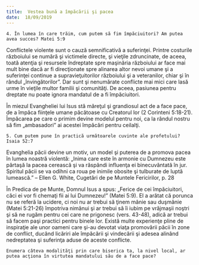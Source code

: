 ```yaml
---
title:  Vestea bună a împăcării şi pacea
date:  18/09/2019
---
```


`4. În lumea în care trăim, cum putem să fim împăciuitori? Am putea avea succes? Matei 5:9`

Conflictele violente sunt o cauză semnificativă a suferinţei. Printre costurile războiului se numără şi victimele directe, şi vieţile zdruncinate, de aceea, toată atenţia şi resursele îndreptate spre maşinăria războiului ar face mai mult bine dacă ar fi direcţionate spre alinarea altor nevoi umane şi a suferinţei continue a supravieţuitorilor războiului şi a veteranilor, chiar şi în rândul „învingătorilor”. Dar sunt şi nenumărate conflicte mai mici care lasă urme în vieţile multor familii şi comunităţi. De aceea, pasiunea pentru dreptate nu poate ignora mandatul de a fi împăciuitori.

În miezul Evangheliei lui Isus stă măreţul şi grandiosul act de a face pace, de a împăca fiinţele umane păcătoase cu Creatorul lor (2 Corinteni 5:18-21). Împăcarea pe care o primim devine modelul pentru noi, ca la rândul nostru să fim „ambasadori” ai acestei împăcări pentru ceilalţi.

`5. Cum putem pune în practică următoarele cuvinte ale profetului? Isaia 52:7`

Evanghelia păcii devine un motiv, un model şi puterea de a promova pacea în lumea noastră violentă: „Inima care este în armonie cu Dumnezeu este părtaşă la pacea cerească şi va răspândi influenţa ei binecuvântată în jur. Spiritul păcii se va odihni ca roua pe inimile obosite şi tulburate de luptă lumească.” – Ellen G. White, Cugetări de pe Muntele Fericirilor, p. 28

În Predica de pe Munte, Domnul Isus a spus: „Ferice de cei împăciuitori, căci ei vor fi chemaţi fii ai lui Dumnezeu!” (Matei 5:9). El a arătat că porunca nu se referă la ucidere, ci noi nu ar trebui să ţinem mânie sau duşmănie (Matei 5:21-26) împotriva nimănui şi ar trebui să îi iubim pe vrăjmaşii noştri şi să ne rugăm pentru cei care ne prigonesc (vers. 43-48), adică ar trebui să facem paşi practici pentru binele lor. Există multe experienţe pline de inspiraţie ale unor oameni care şi-au devotat viaţa promovării păcii în zone de conflict, ducând licăriri ale împăcării şi vindecării şi adesea alinând nedreptatea şi suferinţa aduse de aceste conflicte.

`Enumera câteva modalităţi prin care biserica ta, la nivel local, ar putea acţiona în virtutea mandatului său de a face pace?`